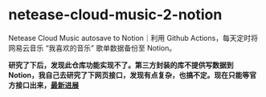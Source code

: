 # netease-cloud-music-2-notion
Netease Cloud Music autosave to Notion｜利用 Github Actions，每天定时将网易云音乐 “我喜欢的音乐” 歌单数据备份至 Notion。


**研究了下后，发现此仓库功能实现不了。第三方封装的库不提供写数据到 Notion，我自己去研究了下网页接口，发现有点复杂，也搞不定。现在只能等官方接口出来，[最新进展](https://twitter.com/NotionAPI)**
